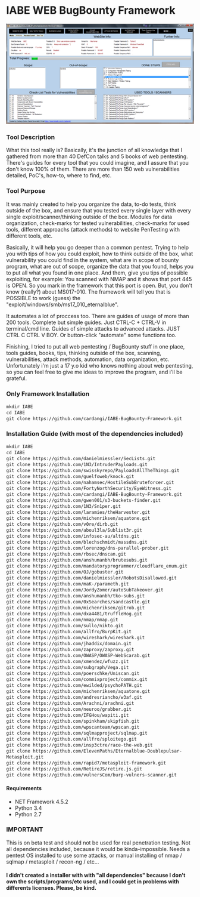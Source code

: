 # IABE WEB BugBounty Framework
![IABE!](iabe.png)
### Tool Description
What this tool really is? Basically, it's the junction of all knowledge that I gathered from more than 40 DefCon talks and 5 books of web pentesting. There's guides for every tool that you could imagine, and I assure that you don't know 100% of them. There are more than 150 web vulnerabilities detailed, PoC's, how-to, where to find, etc.

### Tool Purpose
It was mainly created to help you organize the data, to-do tests, think outside of the box, and ensure that you tested every single layer with every single exploit/scanner/thinking outside of the box. Modules for data organization, check-marks for tested vulnerabilities, check-marks for used tools, different approachs (attack methods) to website PenTesting with different tools, etc.

Basically, it will help you go deeper than a common pentest. Trying to help you with tips of how you could exploit, how to think outside of the box, what vulnerability you could find in the system, what are in scope of bounty program, what are out of scope, organize the data that you found, helps you to put all what you found in one place. And them, give you tips of possible exploiting, for example: You scanned with NMAP and it shows that port 445 is OPEN. So you mark in the framework that this port is open. But, you don't know (really?) about MS017-010. The framework will tell you that is POSSIBLE to work (guess) the "exploit/windows/smb/ms17_010_eternalblue". 

It automates a lot of proccess too. There are guides of usage of more than 200 tools. Complete but simple guides. Just CTRL-C + CTRL-V in terminal/cmd line. Guides of simple attacks to advanced attacks. JUST CTRL C CTRL V BOY. Or button-click "automate" some functions too.

Finishing, I tried to put all web pentesting / BugBounty stuff in one place, tools guides, books, tips, thinking outside of the box, scanning, vulnerabilities, attack methods, automation, data organization, etc. Unfortunately i'm just a 17 y.o kid who knows nothing about web pentesting, so you can feel free to give me ideas to improve the program, and i'll be grateful.
### Only Framework Installation
```
mkdir IABE
cd IABE
git clone https://github.com/cardangi/IABE-BugBounty-Framework.git
```
### Installation Guide (with most of the dependencies included)
```
mkdir IABE
cd IABE
git clone https://github.com/danielmiessler/SecLists.git
git clone https://github.com/1N3/IntruderPayloads.git
git clone https://github.com/swisskyrepo/PayloadsAllTheThings.git
git clone https://github.com/guelfoweb/knock.git
git clone https://github.com/nahamsec/HostileSubBruteforcer.git
git clone https://github.com/FortyNorthSecurity/EyeWitness.git
git clone https://github.com/cardangi/IABE-BugBounty-Framework.git
git clone https://github.com/gwen001/s3-buckets-finder.git
git clone https://github.com/1N3/Sn1per.git
git clone https://github.com/laramies/theHarvester.git
git clone https://github.com/michenriksen/aquatone.git
git clone https://github.com/v0re/dirb.git
git clone https://github.com/aboul3la/Sublist3r.git
git clone https://github.com/infosec-au/altdns.git
git clone https://github.com/blechschmidt/massdns.git
git clone https://github.com/lorenzog/dns-parallel-prober.git
git clone https://github.com/rbsec/dnscan.git
git clone https://github.com/anshumanbh/brutesubs.git
git clone https://github.com/mandatoryprogrammer/cloudflare_enum.git
git clone https://github.com/OJ/gobuster.git
git clone https://github.com/danielmiessler/RobotsDisallowed.git
git clone https://github.com/maK-/parameth.git
git clone https://github.com/JordyZomer/autoSubTakeover.git
git clone https://github.com/anshumanbh/tko-subs.git
git clone https://github.com/0xSearches/sandcastle.git
git clone https://github.com/michenriksen/gitrob.git
git clone https://github.com/dxa4481/truffleHog.git
git clone https://github.com/nmap/nmap.git
git clone https://github.com/sullo/nikto.git
git clone https://github.com/allfro/BurpKit.git
git clone https://github.com/wireshark/wireshark.git
git clone https://github.com/jhaddix/domain.git
git clone https://github.com/zaproxy/zaproxy.git
git clone https://github.com/OWASP/OWASP-WebScarab.git
git clone https://github.com/xmendez/wfuzz.git
git clone https://github.com/subgraph/Vega.git
git clone https://github.com/poerschke/Uniscan.git
git clone https://github.com/commixproject/commix.git
git clone https://github.com/ewilded/psychoPATH.git
git clone https://github.com/michenriksen/aquatone.git
git clone https://github.com/andresriancho/w3af.git
git clone https://github.com/Arachni/arachni.git
git clone https://github.com/neuroo/grabber.git
git clone https://github.com/IFGHou/wapiti.git
git clone https://github.com/spinkham/skipfish.git
git clone https://github.com/wpscanteam/wpscan.git
git clone https://github.com/sqlmapproject/sqlmap.git
git clone https://github.com/allfro/sploitego.git
git clone https://github.com/insp3ctre/race-the-web.git
git clone https://github.com/ElevenPaths/Eternalblue-Doublepulsar-Metasploit.git
git clone https://github.com/rapid7/metasploit-framework.git
git clone https://github.com/RetireJS/retire.js.git
git clone https://github.com/vulnersCom/burp-vulners-scanner.git
```

#### Requirements
- NET Framework 4.5.2
- Python 3.4
- Python 2.7
### IMPORTANT
This is on beta test and should not be used for real penetration testing. Not all dependencies included, because it would be kinda-impossible. Needs a pentest OS installed to use some attacks, or manual installing of nmap / sqlmap / metasploit / recon-ng / etc...
#### I didn't created a installer with with "all dependencies" because I don't own the scripts/programs/etc used, and I could get in problems with differents licenses. Please, be kind.
